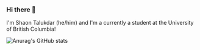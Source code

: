 ### Hi there 👋
I'm Shaon Talukdar (he/him) and I'm a currently a student at the University of British Columbia!

![Anurag's GitHub stats](https://github-readme-stats.vercel.app/api?username=stalukdar7&count_private=true&show_icons=true&theme=graywhite)
<!--
**stalukdar7/stalukdar7** is a ✨ _special_ ✨ repository because its `README.md` (this file) appears on your GitHub profile.

Here are some ideas to get you started:

- 🔭 I’m currently working on ...
- 🌱 I’m currently learning ...
- 👯 I’m looking to collaborate on ...
- 🤔 I’m looking for help with ...
- 💬 Ask me about ...
- 📫 How to reach me: ...
- 😄 Pronouns: ...
- ⚡ Fun fact: ...
-->
